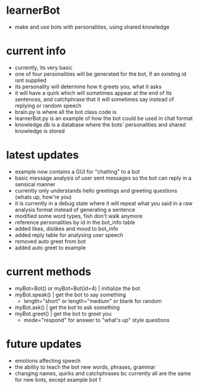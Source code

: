 # learnerBot
- make and use bots with personalities, using shared knowledge

# current info
- currently, its very basic
- one of four personalities will be generated for the bot, if an existing id isnt supplied
- its personality will determine how it greets you, what it asks
- it will have a quirk which will sometimes appear at the end of its sentences, and catchphrase that it will sometimes say instead of replying or random speech
- brain.py is where all the bot class code is
- learnerBot.py is an example of how the bot could be used in chat format
- knowledge.db is a database where the bots' personalities and shared knowledge is stored

# latest updates
- example now contains a GUI for "chatting" to a bot
- basic message analysis of user sent messages so the bot can reply in a sensical manner
- currently only understands hello greetings and greeting questions (whats up, how're you)
- it is currently in a debug state where it will repeat what you said in a raw analysis format instead of generating a sentence
- modified some word types, fish don't walk anymore
- reference personalities by id in the bot_info table
- added likes, dislikes and mood to bot_info
- added reply table for analysing user speech
- removed auto greet from bot
- added auto greet to example

# current methods
- myBot=Bot() or myBot=Bot(id=4) | initialize the bot
- myBot.speak() | get the bot to say something
  - length="short" or length="medium" or blank for random
- myBot.ask() | get the bot to ask something
- myBot.greet() | get the bot to greet you
  - mode="respond" for answer to "what's up" style questions

# future updates
- emotions affecting speech
- the ability to teach the bot new words, phrases, grammar
- changing names, quirks and catchphrases bc currently all are the same for new bots, except example bot 1
